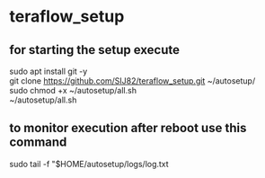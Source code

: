 # teraflow_setup
## for starting the setup execute
sudo apt install git -y    <br />
git clone https://github.com/SIJ82/teraflow_setup.git ~/autosetup/  <br />
sudo chmod +x ~/autosetup/all.sh  <br />
~/autosetup/all.sh  <br />




## to monitor execution after reboot use this command
sudo tail -f "$HOME/autosetup/logs/log.txt  <br />
